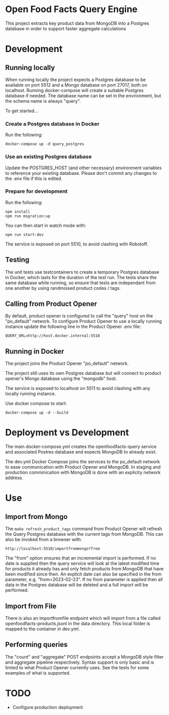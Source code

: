 # Open Food Facts Query Engine

This project extracts key product data from MongoDB into a Postgres database in order to support faster aggregate calculations

# Development

## Running locally

When running locally the project expects a Postgres database to be available on port 5512 and a Mongo database on port 27017, both on localhost. Running docker-compose will create a suitable Postgres database if needed. The database name can be set in the environment, but the schema name is always "query".

To get started...

### Create a Postgres database in Docker

Run the following:

```
docker-compose up -d query_postgres
```

### Use an existing Postgres database

Update the POSTGRES_HOST (and other necessary) environment variables to reference your existing database. Please don't commit any changes to the .env file if this is edited.

### Prepare for development

Run the following:

```
npm install
npm run migration:up
```

You can then start in watch mode with:

```
npm run start:dev
```

The service is exposed on port 5510, to avoid clashing with Robotoff.

## Testing

The unit tests use testcontainers to create a temporary Postgres database in Docker, which lasts for the duration of the test run. The tests share the same database while running, so ensure that tests are independant from one another by using randmoised product codes / tags.

## Calling from Product Opener

By default, product opener is configured to call the "query" host on the "po_default" network. To configure Product Opener to use a locally running instance update the following line in the Product Opener .env file:

```
QUERY_URL=http://host.docker.internal:5510
```

## Running in Docker

The project joins the Product Opener "po_default" network.

The project still uses its own Postgres database but will connect to product opener's Mongo database using the "mongodb" host.

The service is exposed to localhost on 5511 to avoid clashing with any locally running instance.

Use docker compose to start:

```
docker-compose up -d --build
```

# Deployment vs Development

The main docker-compose.yml creates the openfoodfacts-query service and associated Postres database and expects MongoDB to already exist.

The dev.yml Docker Compose joins the services to the po_default network to ease communication with Product Opener and MongoDB. In staging and production comminication with MongoDB is done with an explicity network address.

# Use

## Import from Mongo

The `make refresh_product_tags` command from Product Opener will refresh the Query Postgres database with the current tags from MongoDB. This can also be invoked from a browser with:

```
http://localhost:5510/importfrommongo?from
```

The "from" option ensures that an incremental import is performed. If no date is supplied then the query service will look at the latest modified time for products it already has and only fetch products from MongoDB that have been modified since then. An explicit date can also be specified in the from parameter, e.g. "from=2023-02-23". If no from parameter is applied then all data in the Postgres database will be deleted and a full import will be performed.

## Import from File

There is also an importfromfile endpoint which will import from a file called openfoodfacts-products.jsonl in the data directory. This local folder is mapped to the container in dev.yml.

## Performing queries

The "count" and "aggregate" POST endpoints accept a MongoDB style filter and aggregate pipeline respectively. Syntax support is only basic and is limted to what Product Opener currently uses. See the tests for some examples of what is supported.

# TODO

- Configure production deployment
